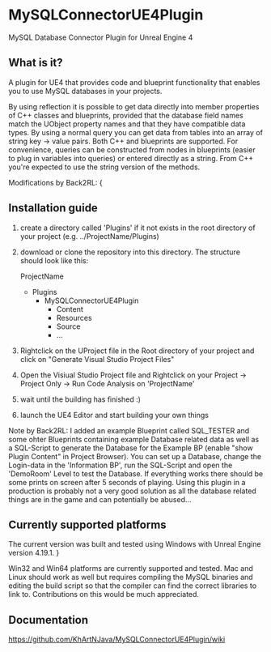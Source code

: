 # MySQLConnectorUE4Plugin

MySQL Database Connector Plugin for Unreal Engine 4


## What is it?
A plugin for UE4 that provides code and blueprint functionality that enables you to use MySQL databases in your projects.

By using reflection it is possible to get data directly into member properties of C++ classes and blueprints, provided that the database field names match the UObject property names and that they have compatible data types. By using a normal query you can get data from tables into an array of string key -> value pairs.
Both C++ and blueprints are supported. For convenience, queries can be constructed from nodes in blueprints (easier to plug in variables into queries) or entered directly as a string. From C++ you're expected to use the string version of the methods.

Modifications by Back2RL: 
{
## Installation guide
1. create a directory called 'Plugins' if it not exists in the root directory of your project (e.g. ../ProjectName/Plugins)
2. download or clone the repository into this directory. 
	The structure should look like this:
	
	ProjectName
	-	Plugins
		-	MySQLConnectorUE4Plugin
			-	Content
			-	Resources
			-	Source
			-	...
3. Rightclick on the UProject file in the Root directory of your project and click on "Generate Visual Studio Project Files"
4. Open the Visiual Studio Project file and Rightclick on your Project -> Project Only -> Run Code Analysis on 'ProjectName'
5. wait until the building has finished :)
6. launch the UE4 Editor and start building your own things

Note by Back2RL: I added an example Blueprint called SQL_TESTER and some ohter Blueprints containing example Database related data as well as a SQL-Script to generate the Database for the Example BP (enable "show Plugin Content" in Project Browser).
		You can set up a Database, change the Login-data in the 'Information BP', run the SQL-Script and open the 'DemoRoom' Level to test the Database.
		If everything works there should be some prints on screen after 5 seconds of playing.
		Using this plugin in a production is probably not a very good solution as all the database related things are in the game and can potentially be abused... 

## Currently supported platforms

The current version was built and tested using Windows with Unreal Engine version 4.19.1.
}

Win32 and Win64 platforms are currently supported and tested. Mac and Linux should work as well but requires compiling the MySQL binaries and editing the build script so that the compiler can find the correct libraries to link to. Contributions on this would be much appreciated.

## Documentation
https://github.com/KhArtNJava/MySQLConnectorUE4Plugin/wiki
